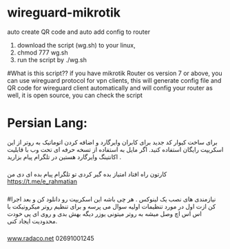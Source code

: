 # wireguard-mikrotik
auto create QR code and auto add config to router

1) download the script (wg.sh) to your linux,
2) chmod 777 wg.sh
3) run the script by ./wg.sh

#What is this script??
if you have mikrotik Router os version 7 or above, you can use wireguard protocol for vpn clients,
this will generate config file and QR code for wireguard client automatically and will config your router as well, 
it is open source, you can check the script 

<h1>Persian Lang:</h1>
برای ساخت کیوار کد جدید برای کابران وایرگارد و اضافه کردن اتوماتیک به روتر از این اسکریپت رایگان استفاده کنید. 
اگر مایل به استفاده از تسخه حرفه ای تحت وب با قابلیت اکانتینگ وایرگارد هستین در تلگرام پیام بزارید .

#####
کارتون راه افتاد امتیاز بده گیر کردی تو تلگرام پیام بده ای دی من https://t.me/e_rahmatian
#####
>
#نیازمندی های نصب
یک لینوکس . هر چی باشه
این اسکریپت رو دانلود کن 
و بعد اجرا کن 
ازت اول در مورد تنظیمات اولیه سوال می پرسه و برای تنظیم روتر میکروتیکت
با اس اس اچ وصل میشه به روتر 
میتونی یوزر  دیگه بهش بدی و روی ای پی خودت محدودیت ایجاد کنی. 
###
www.radaco.net 02691001245


